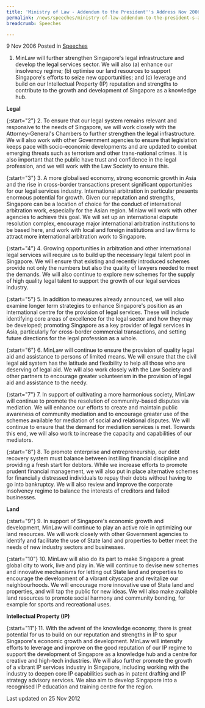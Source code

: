 ```yaml
---
title: 'Ministry of Law - Addendum to the President''s Address Nov 2006'
permalink: /news/speeches/ministry-of-law-addendum-to-the-president-s-address-nov-2006
breadcrumb: Speeches

---
```




9 Nov 2006 Posted in [Speeches](/news/speeches)

1. MinLaw will further strengthen Singapore's legal infrastructure and develop the legal services sector. We will also (a) enhance our insolvency regime; (b) optimise our land resources to support Singapore's efforts to seize new opportunities; and (c) leverage and build on our Intellectual Property (IP) reputation and strengths to contribute to the growth and development of Singapore as a knowledge hub.

**Legal** 

{:start="2"}
2. To ensure that our legal system remains relevant and responsive to the needs of Singapore, we will work closely with the Attorney-General's Chambers to further strengthen the legal infrastructure. We will also work with other Government agencies to ensure that legislation keeps pace with socio-economic developments and are updated to combat emerging threats such as terrorism and other trans-national crimes. It is also important that the public have trust and confidence in the legal profession, and we will work with the Law Society to ensure this.

{:start="3"}
3. A more globalised economy, strong economic growth in Asia and the rise in cross-border transactions present significant opportunities for our legal services industry. International arbitration in particular presents enormous potential for growth. Given our reputation and strengths, Singapore can be a location of choice for the conduct of international arbitration work, especially for the Asian region. Minlaw will work with other agencies to achieve this goal. We will set up an international dispute resolution complex, encourage major international arbitration institutions to be based here, and work with local and foreign institutions and law firms to attract more international arbitration work to Singapore.

{:start="4"}
4. Growing opportunities in arbitration and other international legal services will require us to build up the necessary legal talent pool in Singapore. We will ensure that existing and recently introduced schemes provide not only the numbers but also the quality of lawyers needed to meet the demands. We will also continue to explore new schemes for the supply of high quality legal talent to support the growth of our legal services industry.

{:start="5"}
5. In addition to measures already announced, we will also examine longer term strategies to enhance Singapore's position as an international centre for the provision of legal services. These will include identifying core areas of excellence for the legal sector and how they may be developed; promoting Singapore as a key provider of legal services in Asia, particularly for cross-border commercial transactions, and setting future directions for the legal profession as a whole.

{:start="6"}
6. MinLaw will continue to ensure the provision of quality legal aid and assistance to persons of limited means. We will ensure that the civil legal aid system has the latitude and flexibility to help all those who are deserving of legal aid. We will also work closely with the Law Society and other partners to encourage greater volunteerism in the provision of legal aid and assistance to the needy.

{:start="7"}
7. In support of cultivating a more harmonious society, MinLaw will continue to promote the resolution of community-based disputes via mediation. We will enhance our efforts to create and maintain public awareness of community mediation and to encourage greater use of the schemes available for mediation of social and relational disputes. We will continue to ensure that the demand for mediation services is met. Towards this end, we will also work to increase the capacity and capabilities of our mediators.

{:start="8"}
8. To promote enterprise and entrepreneurship, our debt recovery system must balance between instilling financial discipline and providing a fresh start for debtors. While we increase efforts to promote prudent financial management, we will also put in place alternative schemes for financially distressed individuals to repay their debts without having to go into bankruptcy. We will also review and improve the corporate insolvency regime to balance the interests of creditors and failed businesses.

**Land**

{:start="9"}
9. In support of Singapore's economic growth and development, MinLaw will continue to play an active role in optimizing our land resources. We will work closely with other Government agencies to identify and facilitate the use of State land and properties to better meet the needs of new industry sectors and businesses.

{:start="10"}
10. MinLaw will also do its part to make Singapore a great global city to work, live and play in. We will continue to devise new schemes and innovative mechanisms for letting out State land and properties to encourage the development of a vibrant cityscape and revitalize our neighbourhoods. We will encourage more innovative use of State land and properties, and will tap the public for new ideas. We will also make available land resources to promote social harmony and community bonding, for example for sports and recreational uses.

**Intellectual Property (IP)**

{:start="11"}
11. With the advent of the knowledge economy, there is great potential for us to build on our reputation and strengths in IP to spur Singapore's economic growth and development. MinLaw will intensify efforts to leverage and improve on the good reputation of our IP regime to support the development of Singapore as a knowledge hub and a centre for creative and high-tech industries. We will also further promote the growth of a vibrant IP services industry in Singapore, including working with the industry to deepen core IP capabilities such as in patent drafting and IP strategy advisory services. We also aim to develop Singapore into a recognised IP education and training centre for the region.


<p class="right-side-updated">Last updated on 25 Nov 2012</p>
